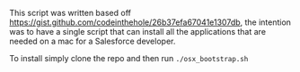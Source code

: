 This script was written based off https://gist.github.com/codeinthehole/26b37efa67041e1307db, the intention was to have a single script that can install all the applications that are needed on a mac for a Salesforce developer.

To install simply clone the repo and then run `./osx_bootstrap.sh`